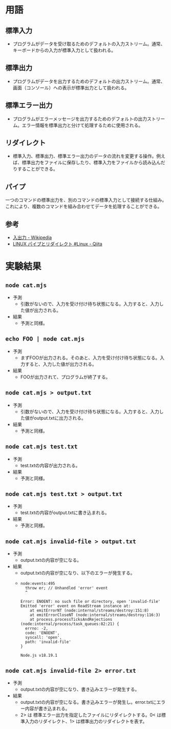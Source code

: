 # 用語
## 標準入力
* プログラムがデータを受け取るためのデフォルトの入力ストリーム。通常、キーボードからの入力が標準入力として扱われる。

## 標準出力
* プログラムがデータを出力するためのデフォルトの出力ストリーム。通常、画面（コンソール）への表示が標準出力として扱われる。

## 標準エラー出力
* プログラムがエラーメッセージを出力するためのデフォルトの出力ストリーム。エラー情報を標準出力と分けて処理するために使用される。

## リダイレクト
* 標準入力、標準出力、標準エラー出力のデータの流れを変更する操作。例えば、標準出力をファイルに保存したり、標準入力をファイルから読み込んだりすることができる。

## パイプ
一つのコマンドの標準出力を、別のコマンドの標準入力として接続する仕組み。これにより、複数のコマンドを組み合わせてデータを処理することができる。

## 参考
* [入出力 \- Wikipedia](https://ja.wikipedia.org/wiki/%E5%85%A5%E5%87%BA%E5%8A%9B)
* [LINUX パイプとリダイレクト \#Linux \- Qiita](https://qiita.com/xyz666/items/b555be4dadd06d7a61e7)

# 実験結果
## `node cat.mjs`
* 予測
  * 引数がないので、入力を受け付け待ち状態になる。入力すると、入力した値が出力される。
* 結果
  * 予測と同様。

## `echo FOO | node cat.mjs`
* 予測
  * まずFOOが出力される。そのあと、入力を受け付け待ち状態になる。入力すると、入力した値が出力される。
* 結果
  * FOOが出力されて、プログラムが終了する。

## `node cat.mjs > output.txt`
* 予測
  * 引数がないので、入力を受け付け待ち状態になる。入力すると、入力した値がoutput.txtに出力される。
* 結果
  * 予測と同様。

## `node cat.mjs test.txt`
* 予測
  * test.txtの内容が出力される。
* 結果
  * 予測と同様。

## `node cat.mjs test.txt > output.txt`
* 予測
  * test.txtの内容がoutput.txtに書き込まれる。
* 結果
  * 予測と同様。

## `node cat.mjs invalid-file > output.txt`
* 予測
  * output.txtの内容が空になる。
* 結果
  * output.txtの内容が空になり、以下のエラーが発生する。
  * ```
    node:events:495
      throw er; // Unhandled 'error' event
      ^

    Error: ENOENT: no such file or directory, open 'invalid-file'
    Emitted 'error' event on ReadStream instance at:
        at emitErrorNT (node:internal/streams/destroy:151:8)
        at emitErrorCloseNT (node:internal/streams/destroy:116:3)
        at process.processTicksAndRejections (node:internal/process/task_queues:82:21) {
      errno: -2,
      code: 'ENOENT',
      syscall: 'open',
      path: 'invalid-file'
    }

    Node.js v18.19.1
    ```
## `node cat.mjs invalid-file 2> error.txt`
* 予測
  * output.txtの内容が空になり、書き込みエラーが発生する。
* 結果
  * output.txtの内容が空になる。書き込みエラーが発生し。error.txtにエラー内容が書き込まれる。
  * 2> は 標準エラー出力を指定したファイルにリダイレクトする。0< は標準入力のリダイレクト、1> は標準出力のリダイレクトを表す。